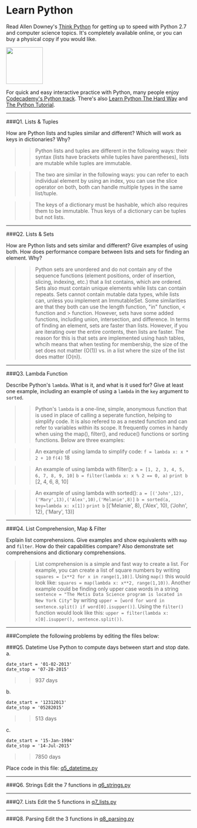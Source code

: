 # Learn Python

Read Allen Downey's [Think Python](http://www.greenteapress.com/thinkpython/) for getting up to speed with Python 2.7 and computer science topics. It's completely available online, or you can buy a physical copy if you would like.

<a href="http://www.greenteapress.com/thinkpython/"><img src="img/think_python.png" style="width: 100px;" target="_blank"></a>

For quick and easy interactive practice with Python, many people enjoy [Codecademy's Python track](http://www.codecademy.com/en/tracks/python). There's also [Learn Python The Hard Way](http://learnpythonthehardway.org/book/) and [The Python Tutorial](https://docs.python.org/2/tutorial/).

---

###Q1. Lists &amp; Tuples

How are Python lists and tuples similar and different? Which will work as keys in dictionaries? Why?

>> Python lists and tuples are different in the following
ways: their syntax (lists have brackets while tuples have 
parentheses), lists are mutable while tuples are immutable.

>>The two are similar in the following ways: you can refer
to each individual element by using an index, you can use the 
slice operator on both, both can handle multiple types in the 
same list/tuple.

>>The keys of a dictionary must be hashable, which also
requires them to be immutable. Thus keys of a dictionary can 
be tuples but not lists.

---

###Q2. Lists &amp; Sets

How are Python lists and sets similar and different? Give examples of using both. How does performance compare between lists and sets for finding an element. Why?

>> Python sets are unordered and do not contain any of the
sequence functions (element positions, order of insertion, 
slicing, indexing, etc.) that a list contains, which are 
ordered. Sets also must contain unique elements while lists 
can contain repeats. Sets cannot contain mutable data types, 
while lists can, unless you implement an ImmutableSet. Some 
similarities are that they both can use the length function, 
"in" function, < function and > function. However, sets have 
some added functions, including union, intersection, and 
difference. In terms of finding an element, sets are faster 
than lists. However, if you are iterating over the entire 
contents, then lists are faster. The reason for this is that 
sets are implemented using hash tables, whcih means that when 
testing for membership, the size of the set does not matter 
(O(1)) vs. in a list where the size of the list does matter 
(O(n)).

---

###Q3. Lambda Function

Describe Python's `lambda`. What is it, and what is it used for? Give at least one example, including an example of using a `lambda` in the `key` argument to `sorted`.

>> Python's `lambda` is a one-line, simple, anonymous function 
that is used in place of calling a seperate function, helping 
to simplify code. It is also refered to as a nested function 
and can refer to variables within its scope. It frequently 
comes in handy when using the map(), filter(), and reduce() 
functions or sorting functions. Below are three examples:

>> An example of using lamda to simplify code: 
>> `f = lambda x: x * 2 + 10`
>> `f(4)`
>> 18

>> An example of using lambda with filter(): 
>> `a = [1, 2, 3, 4, 5, 6, 7, 8, 9, 10]`
>> `b = filter(lambda x: x % 2 == 0, a)`
>> `print b`
>> [2, 4, 6, 8, 10]

>> An example of using lambda with sorted(): 
>> `a = [('John',12),('Mary',13),('Alex',10),('Melanie',8)]`
>> `b = sorted(a, key=lambda x: x[1])`
>> `print b`
>> [('Melanie', 8), ('Alex', 10), ('John', 12), ('Mary', 13)]

---

###Q4. List Comprehension, Map &amp; Filter

Explain list comprehensions. Give examples and show equivalents with `map` and `filter`. How do their capabilities compare? Also demonstrate set comprehensions and dictionary comprehensions.

>> List comprehension is a simple and fast way to create a list. For example, you can create a list of square numbers by writing `squares = [x**2 for x in range(1,10)]`. Using `map()` this would look like: `squares = map(lambda x: x**2, range(1,10))`. Another example could be finding only upper case words in a string `sentence = "The Metis Data Science program is located in New York City"` by writing `upper = [word for word in sentence.split() if word[0].isupper()]`. Using the `filter()` function would look like this: `upper = filter(lambda x: x[0].isupper(), sentence.split())`.

---

###Complete the following problems by editing the files below:

###Q5. Datetime
Use Python to compute days between start and stop date.   
a.  

```
date_start = '01-02-2013'    
date_stop = '07-28-2015'
```

>> 937 days

b.  
```
date_start = '12312013'  
date_stop = '05282015'  
```

>> 513 days

c.  
```
date_start = '15-Jan-1994'      
date_stop = '14-Jul-2015'  
```

>> 7850 days

Place code in this file: [q5_datetime.py](python/q5_datetime.py)

---

###Q6. Strings
Edit the 7 functions in [q6_strings.py](python/q6_strings.py)

---

###Q7. Lists
Edit the 5 functions in [q7_lists.py](python/q7_lists.py)

---

###Q8. Parsing
Edit the 3 functions in [q8_parsing.py](python/q8_parsing.py)





